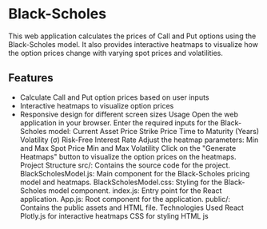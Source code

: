# Black-Scholes
This web application calculates the prices of Call and Put options using the Black-Scholes model. It also provides interactive heatmaps to visualize how the option prices change with varying spot prices and volatilities.

## Features

- Calculate Call and Put option prices based on user inputs
- Interactive heatmaps to visualize option prices
- Responsive design for different screen sizes
Usage
Open the web application in your browser.
Enter the required inputs for the Black-Scholes model:
Current Asset Price
Strike Price
Time to Maturity (Years)
Volatility (σ)
Risk-Free Interest Rate
Adjust the heatmap parameters:
Min and Max Spot Price
Min and Max Volatility
Click on the "Generate Heatmaps" button to visualize the option prices on the heatmaps.
Project Structure
src/: Contains the source code for the project.
BlackScholesModel.js: Main component for the Black-Scholes pricing model and heatmaps.
BlackScholesModel.css: Styling for the Black-Scholes model component.
index.js: Entry point for the React application.
App.js: Root component for the application.
public/: Contains the public assets and HTML file.
Technologies Used
React
Plotly.js for interactive heatmaps
CSS for styling
HTML
js
